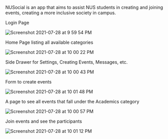 NUSocial is an app that aims to assist NUS students in creating and joining events, creating a more inclusive society in campus.

Login Page

![Screenshot 2021-07-28 at 9 59 54 PM](https://user-images.githubusercontent.com/25542669/127335838-4b70e704-6fb4-48ca-94e1-cba87b195601.jpg)

Home Page listing all available categories

![Screenshot 2021-07-28 at 10 00 22 PM](https://user-images.githubusercontent.com/25542669/127335849-f0750bb7-11f0-40b4-887a-b0f1ecf3f61e.jpg)


Side Drawer for Settings, Creating Events, Messages, etc.

![Screenshot 2021-07-28 at 10 00 43 PM](https://user-images.githubusercontent.com/25542669/127335857-18bd2482-d3bf-4e48-ba3b-8603179ba1a9.jpg)

Form to create events

![Screenshot 2021-07-28 at 10 01 48 PM](https://user-images.githubusercontent.com/25542669/127335868-564d5618-bc71-42fc-865e-659095372062.jpg)

A page to see all events that fall under the Academics category

![Screenshot 2021-07-28 at 10 00 57 PM](https://user-images.githubusercontent.com/25542669/127335875-b66b2223-203a-43d4-b5df-cd6bc74955e9.jpg)

Join events and see the participants

![Screenshot 2021-07-28 at 10 01 12 PM](https://user-images.githubusercontent.com/25542669/127335882-d23f0f3f-b216-4a5f-9bf0-63cf6fb719bc.jpg)
